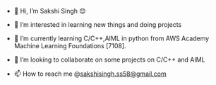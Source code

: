 - 👋 Hi, I’m Sakshi Singh 😊
- 👀 I’m interested in learning new things and doing projects 
- 🌱 I’m currently learning C/C++,AIML in python from AWS Academy Machine Learning Foundations [7108].


- 💞️ I’m looking to collaborate on some projects on C/C++ and AIML
- 📫 How to reach me @sakshisingh.ss58@gmail.com 

<!---
Sakshi58/Sakshi58 is a ✨ special ✨ repository because its `README.md` (this file) appears on your GitHub profile.
You can click the Preview link to take a look at your changes.
--->
